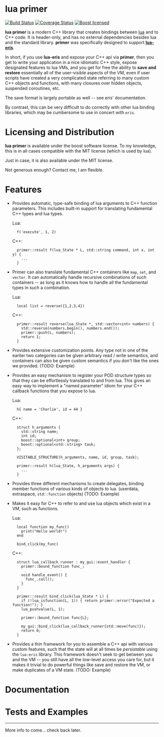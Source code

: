 # lua primer

[![Build Status](https://travis-ci.org/cbeck88/lua-primer.svg?branch=master)](http://travis-ci.org/cbeck88/lua-primer)
[![Coverage Status](https://coveralls.io/repos/cbeck88/lua-primer/badge.svg?branch=master&service=github)](https://coveralls.io/github/cbeck88/lua-primer?branch=master)
[![Boost licensed](https://img.shields.io/badge/license-Boost-blue.svg)](./LICENSE)

**lua primer** is a modern C++ library that creates bindings between [lua](http://lua.org/) and to C++ code.
It is header-only, and has no external dependencies besides lua and the standard library.
**primer** was specifically designed to support [**lua-eris**](https://github.com/fnuecke/eris). 

In short, if you use **lua-eris** and expose your C++ api via **primer**, then you get to write your
application in a nice idiomatic C++ style, expose designated features to lua VMs, and you get
for free the ability to **save and restore** essentially all of the user-visible aspects of the VM,
even if user scripts have created a very complicated state referring to many custom
C++ objects and functions, with many closures over hidden objects, suspended coroutines, etc.

The save format is largely portable as well -- see eris' documentation.

By contrast, this can be very difficult to do correctly with other lua binding libraries, which
may be cumbersome to use in concert with `eris`.

Licensing and Distribution
==========================

**lua primer** is available under the boost software license. To my knowledge, this is in all cases compatible with the MIT license (which is used by lua).

Just in case, it is also available under the MIT license.

Not generous enough? Contact me, I am flexible.

Features
========

- Provides automatic, type-safe binding of lua arguments to C++ function parameters.
  This includes built-in support for translating fundamental C++ types and lua types.

  Lua:
  ```
    f('execute', 1, 2)
  ```

  C++:
  ```
    primer::result f(lua_State * L, std::string command, int x, int y) {
      ...
    }
  ```

- Primer can also translate fundamental C++ containers like `map`, `set`, and `vector`.
  It can automatically handle recursive combinations of such containers -- as long as it knows how
  to handle all the fundamental types in such a combination.

  Lua:
  ```
    local list = reverse({1,2,3,4})
  ```

  C++:
  ```
    primer::result reverse(lua_State *, std::vector<int> numbers) {
      std::reverse(numbers.begin(), numbers.end());
      primer::push(L, numbers);
      return 1;
    }
  ```

- Provides extensive customization points. Any type not in one of the earlier two categories
  can be given arbitrary read / write semantics, and containers can also be given custom semantics if you
  don't like the ones we provided. (TODO: Example)

- Provides an easy mechanism to register your POD structure types so that they can be effortlessly translated
  to and from lua. This gives an easy way to implement
  a "named parameter" idiom for your C++ callback functions that you expose to lua.

  Lua:
  ```
    h{ name = 'Charlie', id = 44 }
  ```

  C++:
  ```
    struct h_arguments {
      std::string name;
      int id;
      boost::optional<int> group;
      boost::optional<std::string> task;
    };

    VISITABLE_STRUCTURE(h_arguments, name, id, group, task);

    primer::result h(lua_State, h_arguments args) {
      ...
    }
  ```

- Provides three different mechanisms to create delegates, binding member functions of various kinds of
  objects to lua. (userdata, extraspace, `std::function` objects) (TODO: Example)
- Makes it easy for C++ to refer to and use lua objects which exist in a VM, such as functions.

  Lua:
  ```
    local function my_func()
      print("Hello world!")
    end

    bind_click(my_func)
  ```

  C++:
  ```
    struct lua_callback_runner : my_gui::event_handler {
      primer::bound_function func_;

      void handle_event() {
        func_.call();
      }
    }

    primer::result bind_click(lua_State * L) {
      if (!lua_isfunction(L, 1)) { return primer::error("Expected a function!"); }
      lua_pushvalue(L, 1);

      primer::bound_function func{L};

      my_gui::bind_click(lua_callback_runner{std::move(func)});
      return 0;
    }
  ```
      

- Provides a thin framework for you to assemble a C++ api with various custom features, such that the
  state will at all times be *persistable* using the `lua-eris` library. This framework doesn't seek to get
  between you and the VM -- you still have all the low-level access you care for, but it makes it trivial to
  do powerful things like save and restore the VM, or make duplicates of a VM state. (TODO: Example)

Documentation
=============

Tests and Examples
==================

---------

More info to come... check back later.
